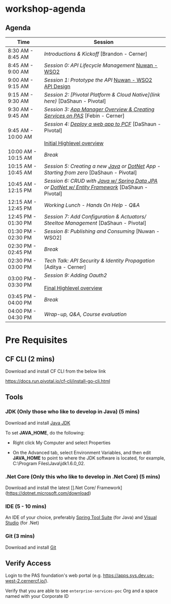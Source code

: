 # workshop-agenda

## Agenda

Time | Session
---- | -------
8:30 AM - 8:45 AM   | _Introductions & Kickoff_ [Brandon - Cerner]
8:45 AM - 9:00 AM   | _Session 0: API Lifecycle Management_ [Nuwan - WSO2](https://docs.google.com/presentation/d/1R_HXtXGPwvIMQc-3kFJmmf_tsZMr1Li4LWVDVdkv4wQ/edit?usp=sharing)
9:00 AM - 9:15 AM   | _Session 1: Prototype the API_ [Nuwan - WSO2](https://docs.google.com/presentation/d/1R_HXtXGPwvIMQc-3kFJmmf_tsZMr1Li4LWVDVdkv4wQ/edit?usp=sharing)<br> [API Design](https://github.com/cts-workshop-05-2019/api-design)
9:15 AM - 9:30 AM   | _Session 2: [Pivotal Platform & Cloud Native](link here)_ [DaShaun - Pivotal]
9:30 AM - 9:45 AM   | _Session 3: [App Manager Overview  & Creating Services on PAS](https://github.com/cts-workshop-05-2019/creating-services#creating-services-in-pcf)_ [Febin - Cerner]
9:45 AM - 10:00 AM   | _Session 4: [Deploy a web app to PCF](https://github.com/cts-workshop-05-2019/angular7-m0)_ [DaShaun - Pivotal] <br><br>[Initial Highlevel overview](https://github.com/cts-workshop-05-2019/api-design/blob/master/README.md#initial-state)
10:00 AM - 10:15 AM | _Break_
10:15 AM - 10:45 AM | _Session 5: Creating a new [Java](https://github.com/cts-workshop-05-2019/spring-employee-service-m1#session-1---hello-world) or [DotNet](https://github.com/cts-workshop-05-2019/dotnet-employee-service-m1#session-1---hello-world) App - Starting from zero_ [DaShaun - Pivotal]
10:45 AM - 12:15 PM | _Session 6: CRUD with [Java w/ Spring Data JPA](https://github.com/cts-workshop-05-2019/spring-employee-service-m2#spring-employee-service-m2) or [DotNet w/ Entity Framework](https://github.com/cts-workshop-05-2019/dotnet-employee-service-m2#dotnet-employee-service-m2)_ [DaShaun - Pivotal]
12:15 AM - 12:45 PM | _Working Lunch - Hands On Help - Q&A_
12:45 PM - 01:30 PM | _Session 7: Add Configuration & Actuators/ Steeltoe Management_ [DaShaun - Pivotal]
01:30 PM - 02:30 PM | _Session 8: Publishing and Consuming_ [Nuwan - WSO2]
02:30 PM - 02:45 PM | _Break_
02:30 PM - 03:00 PM | _Tech Talk: API Security & Identity Propagation_ [Aditya - Cerner]
03:00 PM - 03:30 PM | _Session 9: Adding Oauth2_ <br><br>[Final Highlevel overview](https://github.com/cts-workshop-05-2019/api-design/blob/master/README.md#final-state)
03:45 PM - 04:00 PM | _Break_
04:00 PM - 04:30 PM | _Wrap-up, Q&A, Course evaluation_

# Pre Requisites

## CF CLI (2 mins)

Download and install CF CLI from the below link

https://docs.run.pivotal.io/cf-cli/install-go-cli.html

## Tools

### JDK (Only those who like to develop in Java) (5 mins)

Download and install [Java JDK](https://www.oracle.com/technetwork/java/javase/downloads/jdk8-downloads-2133151.html)

To set __JAVA_HOME__, do the following:

* Right click My Computer and select Properties

* On the Advanced tab, select Environment Variables, and then edit __JAVA_HOME__ to point to where the JDK software is located, for example, C:\Program Files\Java\jdk1.6.0_02.

### .Net Core (Only this who like to develop in .Net Core) (5 mins)

Download and install the latest [].Net Core/ Framework](https://dotnet.microsoft.com/download)

### IDE (5 - 10 mins)

An IDE of your choice, preferably [Spring Tool Suite](https://spring.io/tools) (for Java) and [Visual Studio](https://visualstudio.microsoft.com/downloads/) (for .Net)

### Git (3 mins)

Download and install [Git](https://git-scm.com/downloads)

## Verify Access

Login to the PAS foundation's web portal (e.g. https://apps.sys.dev.us-west-2.cernercf.io/).

Verify that you are able to see `enterprise-services-poc` Org and a space named with your Corporate ID

